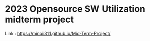 #  2023 Opensource SW Utilization midterm project
Link : https://minoii311.github.io/Mid-Term-Project/
